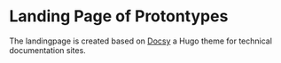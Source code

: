 # Landing Page of Protontypes

The landingpage is created based on [Docsy](https://github.com/google/docsy) a Hugo theme for technical documentation sites.

